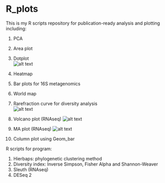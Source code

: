 # R_plots

This is my R scripts repository for publication-ready analysis and plotting including:

1. PCA
2. Area plot
3. Dotplot <br>
![alt text](https://github.com/raymondkiu/R_scripts/blob/master/graphs/dotplot.png)
4. Heatmap
5. Bar plots for 16S metagenomics
6. World map
7. Rarefraction curve for diversity analysis <br>
![alt text](https://github.com/raymondkiu/R_scripts/blob/master/graphs/rarecurve.png)

8. Volcano plot (RNAseq)
![alt text](https://github.com/raymondkiu/R_scripts/blob/master/graphs/diffexpr-volcanoplot.png)

9. MA plot (RNAseq)
![alt text](https://github.com/raymondkiu/R_scripts/blob/master/graphs/Diffexpr-maplot.png)

10. Column plot using Geom_bar <br>

R scripts for program:
1. Hierbaps: phylogenetic clustering method
2. Diversity index: Inverse Simpson, Fisher Alpha and Shannon-Weaver
3. Sleuth (RNAseq)
4. DESeq 2
